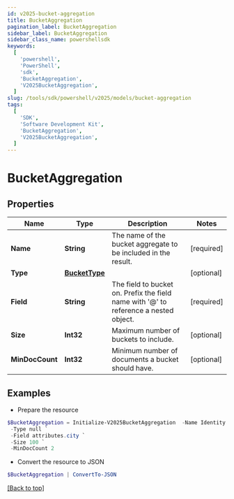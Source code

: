 ```yaml
---
id: v2025-bucket-aggregation
title: BucketAggregation
pagination_label: BucketAggregation
sidebar_label: BucketAggregation
sidebar_class_name: powershellsdk
keywords:
  [
    'powershell',
    'PowerShell',
    'sdk',
    'BucketAggregation',
    'V2025BucketAggregation',
  ]
slug: /tools/sdk/powershell/v2025/models/bucket-aggregation
tags:
  [
    'SDK',
    'Software Development Kit',
    'BucketAggregation',
    'V2025BucketAggregation',
  ]
---
```


# BucketAggregation

## Properties

| Name | Type | Description | Notes |
| --- | --- | --- | --- |
| **Name** | **String** | The name of the bucket aggregate to be included in the result. | [required] |
| **Type** | [**BucketType**](bucket-type) |  | [optional] |
| **Field** | **String** | The field to bucket on. Prefix the field name with '@' to reference a nested object. | [required] |
| **Size** | **Int32** | Maximum number of buckets to include. | [optional] |
| **MinDocCount** | **Int32** | Minimum number of documents a bucket should have. | [optional] |

## Examples

- Prepare the resource

```powershell
$BucketAggregation = Initialize-V2025BucketAggregation  -Name Identity Locations `
 -Type null `
 -Field attributes.city `
 -Size 100 `
 -MinDocCount 2
```

- Convert the resource to JSON

```powershell
$BucketAggregation | ConvertTo-JSON
```

[[Back to top]](#)
